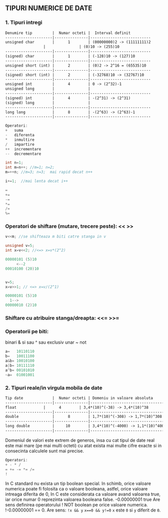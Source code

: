## TIPURI NUMERICE DE DATE

### 1. Tipuri intregi
```txt
Denumire tip         |	Numar octeti |	Interval definit
---------------------|---------------|---------------------------
unsigned char        |      1        | (00000000)2 -> (11111111)2
	             |	             | (0)10 -> (255)10
---------------------|---------------|---------------------------
(signed) char        |      1        | (-128)10 -> (127)10
---------------------|---------------|---------------------------
unsigned short (int) |      2        | (0)2 -> 2^16 = (65535)10
---------------------|---------------|---------------------------
(signed) short (int) |      2        | (-32768)10 -> (32767)10
---------------------|---------------|---------------------------
unsigned int         |      4        | 0 -> (2^32)-1
unsigned long        |               |
---------------------|---------------|---------------------------
(signed) int         |      4        | -(2^31) -> (2^31)
(signed) long        |               |
---------------------|---------------|---------------------------
long long            |      8        | -(2^63) -> (2^63)-1
---------------------|---------------|---------------------------
```
```c
Operatori:
+ 	suma
- 	diferenta
* 	inmultire
/ 	impartire
++ 	incrementare
-- 	decrementare
```
```c
int n=1;
int m=n++; //m=1; n=2;
m=++n; //m=3; n=3;  mai rapid decat n++

i+=1;  //mai lenta decat i++ 

=
+=
-=
*=
/=
%=
```
### Operatori de shiftare (mutare, trecere peste): << >>
```c
v<<m; //se shifteaza m biti catre stanga in v

unsigned v=5;
int x=v<<2; //<=> x=v*(2^2)
```
```c
00000101 (5)10
     <--2
00010100 (20)10


v=5;
x=v>>1; // <=> x=v/(2^1)

00000101 (5)10
  1-->
00000010 (2)10
```

### Shiftare cu atribuire stanga/dreapta: <<= >>=


### Operatorii pe biti:
binari
& 	si
	sau
^	sau exclusiv
unar
~	not
```c
a=   10110110
b=   10011100
a&b= 10010100
a|b= 10111110
a^b= 00101010
~a=  01001001
```

### 2. Tipuri reale/in virgula mobila de date

```txt
Tip date             |	Numar octeti | Domeniu in valoare absoluta
---------------------|---------------|----------------------------------
float		     |      4        | 3,4*(10)^(-38) -> 3,4*(10)^38
---------------------|---------------|----------------------------------
double               |      8        | 1,7*(10)^(-308) -> 1,7*(10)^308
---------------------|---------------|----------------------------------
long double          |     10        | 3,4*(10)^(-4000) -> 1,1*(10)^4000
---------------------|---------------|----------------------------------
```
Domeniul de valori este extrem de generos, insa cu cat tipul de date real este mai mare (pe mai multi octeti) cu atat exista mai multe cifre exacte si in consecinta calculele sunt mai precise.

```c
Operatori:
+ - * /
= += -= *= /=
!
```

In C standard nu exista un tip boolean special. In schimb, orice valoare numerica poate fi folosita ca o valoare booleana, astfel, orice valoare intreaga diferita de 0, In C este considerata ca valoare avand valoarea true, iar orice numar 0 reprezinta valoarea booleana false.
-0.00000001 true
Are sens definirea operatorului ! NOT boolean pe orice valoare numerica.
!-0.00000001 == 0. 
Are sens: ```!x && y```	```x==0 && y!=0```	```x``` este ```0``` si ```y``` diferit de ```0```.
